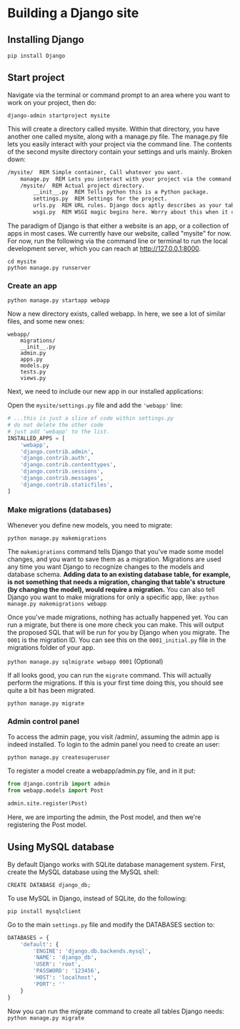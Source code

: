 # Building a Django site

## Installing Django

`pip install Django`

## Start project

Navigate via the terminal or command prompt to an area where you want to work on your project, then do:

`django-admin startproject mysite`

This will create a directory called mysite. Within that directory, you have another one called mysite, along with a manage.py file. The manage.py file lets you easily interact with your project via the command line. The contents of the second mysite directory contain your settings and urls mainly. Broken down:

```cmd
/mysite/  REM Simple container, Call whatever you want.
    manage.py  REM Lets you interact with your project via the command line.
    /mysite/  REM Actual project directory.
        __init__.py  REM Tells python this is a Python package.
        settings.py  REM Settings for the project.
        urls.py  REM URL rules. Django docs aptly describes as your table of contents.
        wsgi.py  REM WSGI magic begins here. Worry about this when it comes time to actually deploy to a server.
```

The paradigm of Django is that either a website is an app, or a collection of apps in most cases. We currently have our website, called "mysite" for now. For now, run the following via the command line or terminal to run the local development server, which you can reach at http://127.0.0.1:8000. 

```
cd mysite
python manage.py runserver
```

### Create an app

`python manage.py startapp webapp`

Now a new directory exists, called webapp. In here, we see a lot of similar files, and some new ones:

```
webapp/
    migrations/ 
    __init__.py
    admin.py
    apps.py
    models.py
    tests.py
    views.py
```

Next, we need to include our new app in our installed applications:

Open the `mysite/settings.py` file and add the `'webapp'` line:

```python
# ...this is just a slice of code within settings.py 
# do not delete the other code
# just add 'webapp' to the list.
INSTALLED_APPS = [
    'webapp',
    'django.contrib.admin',
    'django.contrib.auth',
    'django.contrib.contenttypes',
    'django.contrib.sessions',
    'django.contrib.messages',
    'django.contrib.staticfiles',
]
```

### Make migrations (databases)

Whenever you define new models, you need to migrate: 

`python manage.py makemigrations`

The `makemigrations` command tells Django that you've made some model changes, and you want to save them as a migration. Migrations are used any time you want Django to recognize changes to the models and database schema. **Adding data to an existing database table, for example, is not something that needs a migration, changing that table's structure (by changing the model), would require a migration.** You can also tell Django you want to make migrations for only a specific app, like: `python manage.py makemigrations webapp`

Once you've made migrations, nothing has actually happened yet. You can run a migrate, but there is one more check you can make. This will output the proposed SQL that will be run for you by Django when you migrate. The `0001` is the migration ID. You can see this on the `0001_initial.py` file in the migrations folder of your app.

`python manage.py sqlmigrate webapp 0001` (Optional)

If all looks good, you can run the `migrate` command. This will actually perform the migrations. If this is your first time doing this, you should see quite a bit has been migrated.

`python manage.py migrate`


### Admin control panel

To access the admin page, you visit /admin/, assuming the admin app is indeed installed. To login to the admin panel you need to create an user:

`python manage.py createsuperuser`

To register a model create a webapp/admin.py file, and in it put:

```python
from django.contrib import admin
from webapp.models import Post

admin.site.register(Post)
```

Here, we are importing the admin, the Post model, and then we're registering the Post model.


## Using MySQL database 

By default Django works with SQLite database management system. First, create the MySQL database using the MySQL shell: 

`CREATE DATABASE django_db;`

To use MySQL in Django, instead of SQLite, do the following:

`pip install mysqlclient`

Go to the main `settings.py` file and modify the DATABASES section to:

```python
DATABASES = {
    'default': {
        'ENGINE': 'django.db.backends.mysql',
        'NAME': 'django_db',
        'USER': 'root',
        'PASSWORD': '123456',
        'HOST': 'localhost',
        'PORT': ''
    }
}
```
Now you can run the migrate command to create all tables Django needs: `python manage.py migrate`
